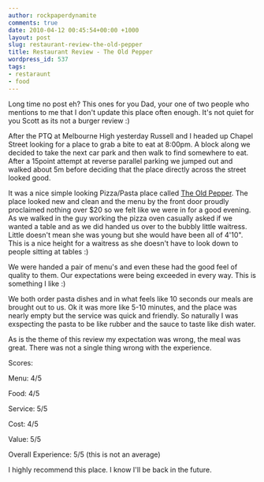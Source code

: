 ```yaml
---
author: rockpaperdynamite
comments: true
date: 2010-04-12 00:45:54+00:00 +1000
layout: post
slug: restaurant-review-the-old-pepper
title: Restaurant Review - The Old Pepper
wordpress_id: 537
tags:
- restaraunt
- food
---
```


Long time no post eh? This ones for you Dad, your one of two people who mentions to me that I don't update this place often enough. It's not quiet for you Scott as its not a burger review :)

After the PTQ at Melbourne High yesterday Russell and I headed up Chapel Street looking for a place to grab a bite to eat at 8:00pm. A block along we decided to take the next car park and then walk to find somewhere to eat. After a 15point attempt at reverse parallel parking we jumped out and walked about 5m before deciding that the place directly across the street looked good.

It was a nice simple looking Pizza/Pasta place called [The Old Pepper](http://www.theoldpepper.com.au/index.html). The place looked new and clean and the menu by the front door proudly proclaimed nothing over $20 so we felt like we were in for a good evening. As we walked in the guy working the pizza oven casually asked if we wanted a table and as we did handed us over to the bubbly little waitress. Little doesn't mean she was young but she would have been all of 4'10". This is a nice height for a waitress as she doesn't have to look down to people sitting at tables :)<!-- more -->

We were handed a pair of menu's and even these had the good feel of quality to them. Our expectations were being exceeded in every way. This is something I like :)

We both order pasta dishes and in what feels like 10 seconds our meals are brought out to us. Ok it was more like 5-10 minutes, and the place was nearly empty but the service was quick and friendly. So naturally I was exspecting the pasta to be like rubber and the sauce to taste like dish water.

As is the theme of this review my expectation was wrong, the meal was great. There was not a single thing wrong with the experience.

Scores:

Menu: 4/5

Food: 4/5

Service: 5/5

Cost: 4/5

Value: 5/5

Overall Experience: 5/5 (this is not an average)

I highly recommend this place. I know I'll be back in the future.
